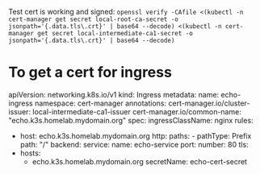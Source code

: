 Test cert is working and signed:
`openssl verify -CAfile <(kubectl -n cert-manager get secret local-root-ca-secret -o jsonpath='{.data.tls\.crt}' | base64 --decode) <(kubectl -n cert-manager get secret local-intermediate-ca1-secret -o jsonpath='{.data.tls\.crt}' | base64 --decode)`


# To get a cert for ingress
apiVersion: networking.k8s.io/v1
kind: Ingress
metadata:
  name: echo-ingress
  namespace: cert-manager
  annotations:
    cert-manager.io/cluster-issuer: local-intermediate-ca1-issuer
    cert-manager.io/common-name: "echo.k3s.homelab.mydomain.org"
spec:
  ingressClassName: nginx
  rules:
  - host: echo.k3s.homelab.mydomain.org
    http:
      paths:
        - pathType: Prefix
          path: "/"
          backend:
            service:
              name: echo-service
              port:
                number: 80
  tls:
  - hosts:
    - echo.k3s.homelab.mydomain.org
      secretName: echo-cert-secret